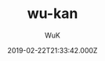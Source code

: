 ---
title: wu-kan
github: https://github.com/wu-kan/wu-kan.github.io
demo: https://wu-kan.github.io
author: WuK
ssg:
  - Jekyll
cms:
  - No Cms
date: 2019-02-22T21:33:42.000Z
github_branch: master
description: A content-first, sliding sidebar theme for Jekyll.
stale: false
---